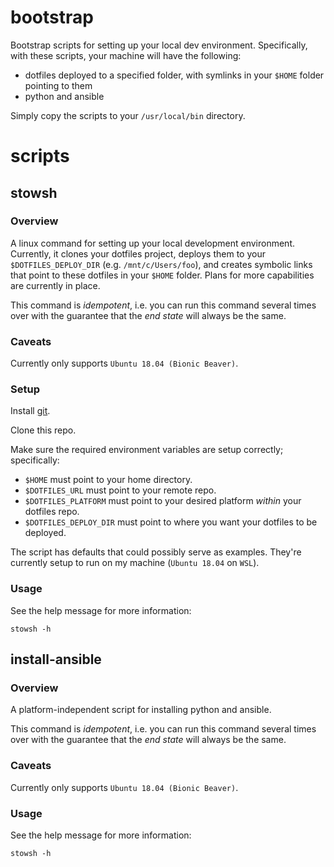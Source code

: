# bootstrap

Bootstrap scripts for setting up your local dev environment. Specifically, with these scripts, your machine will have the following:

* dotfiles deployed to a specified folder, with symlinks in your `$HOME` folder pointing to them
* python and ansible

Simply copy the scripts to your `/usr/local/bin` directory.

# scripts

## stowsh

### Overview
A linux command for setting up your local development environment. Currently, it clones your dotfiles project, deploys them to your `$DOTFILES_DEPLOY_DIR` (e.g. `/mnt/c/Users/foo`), and creates symbolic links that point to these dotfiles in your `$HOME` folder. Plans for more capabilities are currently in place.

This command is _idempotent_, i.e. you can run this command several times over with the guarantee that the _end state_ will always be the same.

### Caveats

Currently only supports `Ubuntu 18.04 (Bionic Beaver)`.

### Setup

Install [git](https://git-scm.com/book/en/v2/Getting-Started-Installing-Git).

Clone this repo.

Make sure the required environment variables are setup correctly; specifically:

* `$HOME` must point to your home directory.
* `$DOTFILES_URL` must point to your remote repo.
* `$DOTFILES_PLATFORM` must point to your desired platform _within_ your dotfiles repo.
* `$DOTFILES_DEPLOY_DIR` must point to where you want your dotfiles to be deployed.

The script has defaults that could possibly serve as examples. They're currently setup to run on my machine (`Ubuntu 18.04` on `WSL`).

### Usage
See the help message for more information:

```
stowsh -h
```

## install-ansible

### Overview

A platform-independent script for installing python and ansible.

This command is _idempotent_, i.e. you can run this command several times over with the guarantee that the _end state_ will always be the same.

### Caveats

Currently only supports `Ubuntu 18.04 (Bionic Beaver)`.

### Usage
See the help message for more information:

```
stowsh -h
```

